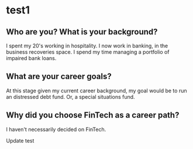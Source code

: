 # test1
## Who are you? What is your background?
I spent my 20's working in hospitality. I now work in banking, in the business recoveries space. I spend my time managing a portfolio of impaired bank loans.

## What are your career goals?
At this stage given my current career background, my goal would be to run an distressed debt fund. Or, a special situations fund.

## Why did you choose FinTech as a career path?
I haven't necessarily decided on FinTech.

Update test